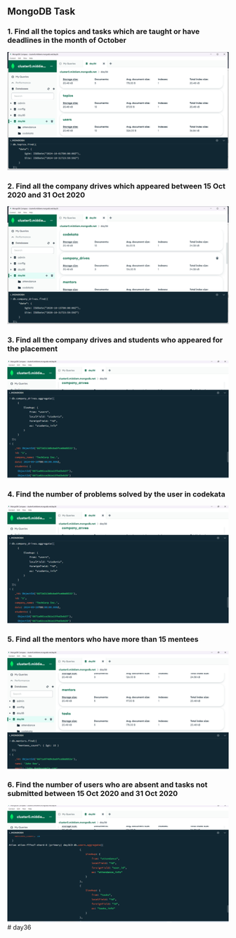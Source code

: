 ## MongoDB Task

### 1. Find all the topics and tasks which are taught or have deadlines in the month of October
![1](1.png)

### 2. Find all the company drives which appeared between 15 Oct 2020 and 31 Oct 2020
![2](2.png)

### 3. Find all the company drives and students who appeared for the placement
![3](3.png)

### 4. Find the number of problems solved by the user in codekata
![4](3-1.png)

### 5. Find all the mentors who have more than 15 mentees
![5](5.png)

### 6. Find the number of users who are absent and tasks not submitted between 15 Oct 2020 and 31 Oct 2020
![5](6.png)#   d a y 3 6 
 
 